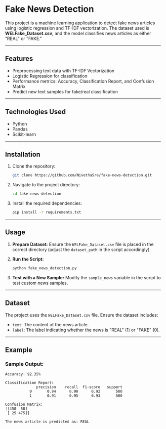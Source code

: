 
# Fake News Detection

This project is a machine learning application to detect fake news articles using logistic regression and TF-IDF vectorization. The dataset used is **WELFake_Dataset.csv**, and the model classifies news articles as either "REAL" or "FAKE."

---

## Features
- Preprocessing text data with TF-IDF Vectorization
- Logistic Regression for classification
- Performance metrics: Accuracy, Classification Report, and Confusion Matrix
- Predict new text samples for fake/real classification

---

## Technologies Used
- Python
- Pandas
- Scikit-learn

---

## Installation

1. Clone the repository:
    ```bash
    git clone https://github.com/NivethaSre/fake-news-detection.git
    ```
2. Navigate to the project directory:
    ```bash
    cd fake-news-detection
    ```
3. Install the required dependencies:
    ```bash
    pip install -r requirements.txt
    ```

---

## Usage

1. **Prepare Dataset:** Ensure the `WELFake_Dataset.csv` file is placed in the correct directory (adjust the `dataset_path` in the script accordingly).

2. **Run the Script:**
    ```bash
    python fake_news_detection.py
    ```

3. **Test with a New Sample:**
    Modify the `sample_news` variable in the script to test custom news samples.

---

## Dataset

The project uses the `WELFake_Dataset.csv` file. Ensure the dataset includes:
- `text`: The content of the news article.
- `label`: The label indicating whether the news is "REAL" (1) or "FAKE" (0).

---

## Example

### Sample Output:
```plaintext
Accuracy: 92.35%

Classification Report:
              precision    recall  f1-score   support
           0       0.94      0.90      0.92       500
           1       0.91      0.95      0.93       500

Confusion Matrix:
[[450  50]
 [ 25 475]]

The news article is predicted as: REAL
```







